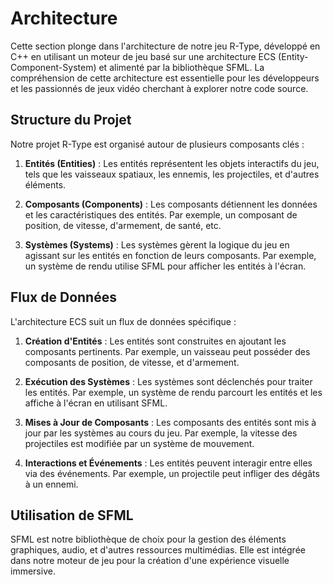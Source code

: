 # Architecture

Cette section plonge dans l'architecture de notre jeu R-Type, développé en C++ en utilisant un moteur de jeu basé sur une architecture ECS (Entity-Component-System) et alimenté par la bibliothèque SFML. La compréhension de cette architecture est essentielle pour les développeurs et les passionnés de jeux vidéo cherchant à explorer notre code source.

## Structure du Projet

Notre projet R-Type est organisé autour de plusieurs composants clés :

1. **Entités (Entities)** : Les entités représentent les objets interactifs du jeu, tels que les vaisseaux spatiaux, les ennemis, les projectiles, et d'autres éléments.

2. **Composants (Components)** : Les composants détiennent les données et les caractéristiques des entités. Par exemple, un composant de position, de vitesse, d'armement, de santé, etc.

3. **Systèmes (Systems)** : Les systèmes gèrent la logique du jeu en agissant sur les entités en fonction de leurs composants. Par exemple, un système de rendu utilise SFML pour afficher les entités à l'écran.

## Flux de Données

L'architecture ECS suit un flux de données spécifique :

1. **Création d'Entités** : Les entités sont construites en ajoutant les composants pertinents. Par exemple, un vaisseau peut posséder des composants de position, de vitesse, et d'armement.

2. **Exécution des Systèmes** : Les systèmes sont déclenchés pour traiter les entités. Par exemple, un système de rendu parcourt les entités et les affiche à l'écran en utilisant SFML.

3. **Mises à Jour de Composants** : Les composants des entités sont mis à jour par les systèmes au cours du jeu. Par exemple, la vitesse des projectiles est modifiée par un système de mouvement.

4. **Interactions et Événements** : Les entités peuvent interagir entre elles via des événements. Par exemple, un projectile peut infliger des dégâts à un ennemi.

## Utilisation de SFML

SFML est notre bibliothèque de choix pour la gestion des éléments graphiques, audio, et d'autres ressources multimédias. Elle est intégrée dans notre moteur de jeu pour la création d'une expérience visuelle immersive.
